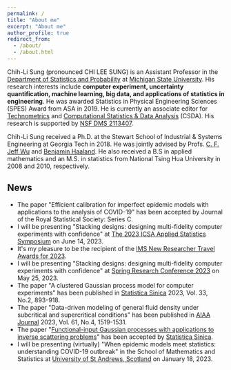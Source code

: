 ```yaml
---
permalink: /
title: "About me"
excerpt: "About me"
author_profile: true
redirect_from: 
  - /about/
  - /about.html
---
```

Chih-Li Sung (pronounced CHI LEE SUNG) is an Assistant Professor in the [Department of Statistics and Probability](https://stt.natsci.msu.edu/) at [Michigan State University](https://msu.edu/). His research interests include **computer experiment, uncertainty quantification, machine learning, big data, and applications of statistics in engineering**. He was awarded Statistics in Physical Engineering Sciences (SPES) Award from ASA in 2019. He is currently an associate editor for [Technometrics](https://www.tandfonline.com/toc/utch20/current) and [Computational Statistics & Data Analysis](https://www.sciencedirect.com/journal/computational-statistics-and-data-analysis) (CSDA). His research is supported by [NSF DMS 2113407](https://www.nsf.gov/awardsearch/showAward?AWD_ID=2113407&HistoricalAwards=false).

Chih-Li Sung received a Ph.D. at the Stewart School of Industrial & Systems Engineering at Georgia Tech in 2018. He was jointly advised by Profs. [C. F. Jeff Wu](https://www2.isye.gatech.edu/~jeffwu/) and [Benjamin Haaland](https://medicine.utah.edu/faculty/mddetail/u6012617). He also received a B.S in applied mathematics and an M.S. in statistics from National Tsing Hua University in 2008 and 2010, respectively. 

News 
------
* The paper "Efficient calibration for imperfect epidemic models with applications to the analysis of COVID-19" has been accepted by Journal of the Royal Statistical Society: Series C. 
* I will be presenting "Stacking designs: designing multi-fidelity computer experiments with confidence" at [The 2023 ICSA Applied Statistics Symposium](https://symposium2023.icsa.org/) on June 14, 2023. 
* It's my pleasure to be the recipient of the [IMS New Researcher Travel Awards for 2023](https://imstat.org/2023/04/18/ims-announces-2023-recipients-of-the-new-researcher-travel-awards/). 
* I will be presenting "Stacking designs: designing multi-fidelity computer experiments with confidence" at [Spring Research Conference 2023](https://sites.google.com/view/src2023/home) on May 25, 2023. 
* The paper "A clustered Gaussian process model for computer experiments" has been published in [Statistica Sinica](https://www3.stat.sinica.edu.tw/statistica/J33N2/J33N214/J33N214.html) 2023, Vol. 33, No.2, 893-918.
* The paper "Data-driven modeling of general fluid density under subcritical and supercritical conditions" has been published in [AIAA Journal](https://arc.aiaa.org/doi/10.2514/1.J062336) 2023, Vol. 61, No.4, 1519-1531.
* The paper "[Functional-input Gaussian processes with applications to inverse scattering problems](https://arxiv.org/abs/2201.01682)" has been accepted by [Statistica Sinica](https://www3.stat.sinica.edu.tw/ss_newpaper/SS-2022-0180_na.pdf). 
* I will be presenting (virtually) "When epidemic models meet statistics: understanding COVID-19 outbreak" in the School of Mathematics and Statistics at [University of St Andrews, Scotland](https://www.st-andrews.ac.uk/mathematics-statistics/) on January 18, 2023. 

